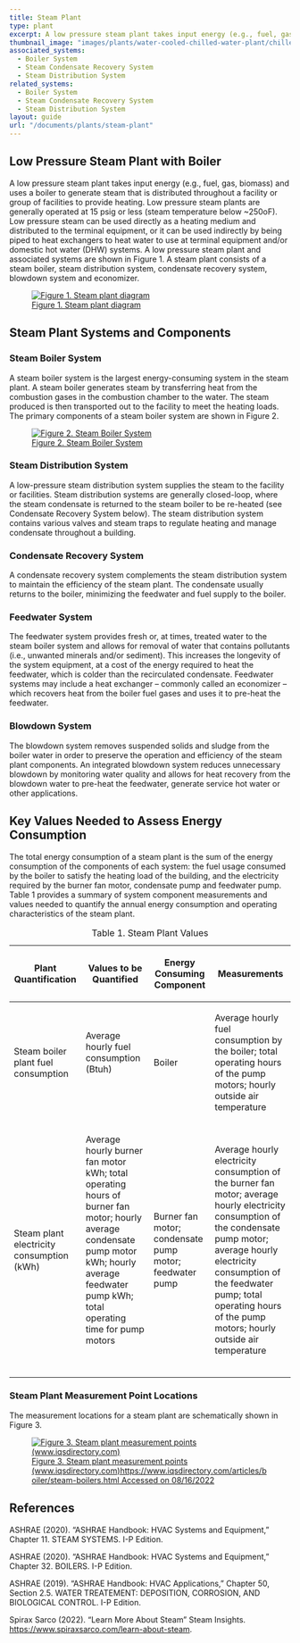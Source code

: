 ```yaml
---
title: Steam Plant
type: plant
excerpt: A low pressure steam plant takes input energy (e.g., fuel, gas, biomass) and uses a boiler to generate steam that is distributed throughout a facility or group of facilities to provide heating.
thumbnail_image: "images/plants/water-cooled-chilled-water-plant/chilled-water-plant-overview.jpeg"
associated_systems:
  - Boiler System
  - Steam Condensate Recovery System
  - Steam Distribution System
related_systems:
  - Boiler System
  - Steam Condensate Recovery System
  - Steam Distribution System
layout: guide
url: "/documents/plants/steam-plant"
---
```


## Low Pressure Steam Plant with Boiler

A low pressure steam plant takes input energy (e.g., fuel, gas, biomass) and uses a boiler to generate steam that is distributed throughout a facility or group of facilities to provide heating. Low pressure steam plants are generally operated at 15 psig or less (steam temperature below ~250oF). Low pressure steam can be used directly as a heating medium and distributed to the terminal equipment, or it can be used indirectly by being piped to heat exchangers to heat water to use at terminal equipment and/or domestic hot water (DHW) systems. A low pressure steam plant and associated systems are shown in Figure 1. A steam plant consists of a steam boiler, steam distribution system, condensate recovery system, blowdown system and economizer. 

<a href="/images/plants/steam-plant/steam-plant figure 1.png">
    <figure class="figure mb-4 mt-3">
        <img src="/images/plants/steam-plant/steam-plant figure 1.png" class="figure-img img-fluid rounded" alt="Figure 1. Steam plant diagram">
        <figcaption class="figure-caption text-left">Figure 1. Steam plant diagram</figcaption>
    </figure>
</a>

## Steam Plant Systems and Components

### Steam Boiler System

A steam boiler system is the largest energy-consuming system in the steam plant. A steam boiler generates steam by transferring heat from the combustion gases in the combustion chamber to the water. The steam produced is then transported out to the facility to meet the heating loads. The primary components of a steam boiler system are shown in Figure 2.

<a href="/images/plants/steam-plant/steam-plant figure 2.png">
    <figure class="figure mb-4 mt-3">
        <img src="/images/plants/steam-plant/steam-plant figure 2.png" class="figure-img img-fluid rounded" alt="Figure 2. Steam Boiler System">
        <figcaption class="figure-caption text-left">Figure 2. Steam Boiler System</figcaption>
    </figure>
</a>

### Steam Distribution System

A low-pressure steam distribution system supplies the steam to the facility or facilities. Steam distribution systems are generally closed-loop, where the steam condensate is returned to the steam boiler to be re-heated (see Condensate Recovery System below). The steam distribution system contains various valves and steam traps to regulate heating and manage condensate throughout a building.

### Condensate Recovery System

A condensate recovery system complements the steam distribution system to maintain the efficiency of the steam plant. The condensate usually returns to the boiler, minimizing the feedwater and fuel supply to the boiler.  

### Feedwater System

The feedwater system provides fresh or, at times, treated water to the steam boiler system and allows for removal of water that contains pollutants (i.e., unwanted minerals and/or sediment). This increases the longevity of the system equipment, at a cost of the energy required to heat the feedwater, which is colder than the recirculated condensate. Feedwater systems may include a heat exchanger – commonly called an economizer – which recovers heat from the boiler fuel gases and uses it to pre-heat the feedwater.  

### Blowdown System

The blowdown system removes suspended solids and sludge from the boiler water in order to preserve the operation and efficiency of the steam plant components. An integrated blowdown system reduces unnecessary blowdown by monitoring water quality and allows for heat recovery from the blowdown water to pre-heat the feedwater, generate service hot water or other applications.

## Key Values Needed to Assess Energy Consumption

The total energy consumption of a steam plant is the sum of the energy consumption of the components of each system: the fuel usage consumed by the boiler to satisfy the heating load of the building, and the electricity required by the burner fan motor, condensate pump and feedwater pump. Table 1 provides a summary of system component measurements and values needed to quantify the annual energy consumption and operating characteristics of the steam plant. 

<table>
    <caption>Table 1. Steam Plant Values</caption>
    <thead>
        <tr>
            <th>
                <p><strong>Plant Quantification</strong></p>
            </th>
            <th>
                <p><strong>Values to be Quantified</strong></p>
            </th>
            <th>
                <p><strong>Energy Consuming Component</strong></p>
            </th>
            <th>
                <p><strong>Measurements</strong></p>
            </th>
        </tr>
    <tbody>
        <tr>
            <td>
                <p>Steam boiler plant fuel consumption</p>
            </td>
            <td>
                <p>Average hourly fuel consumption (Btuh)</p>
                <p><br></p>
            </td>
            <td>
                <p>Boiler</p>
            </td>
            <td>
                <p>Average hourly fuel consumption by the boiler; total operating hours of the pump motors; hourly outside air temperature</p>
            </td>
        </tr>
        <tr>
            <td>
                <p>Steam plant electricity consumption (kWh)</p>
            </td>
            <td>
                <p>Average hourly burner fan motor kWh; total operating hours of burner fan motor; hourly average condensate pump motor kWh; hourly average feedwater pump kWh; total operating time for pump motors</p>
                <p><br></p>
            </td>
            <td>
                <p>Burner fan motor; condensate pump motor; feedwater pump</p>
            </td>
            <td>
                <p>Average hourly electricity consumption of the burner fan motor; average hourly electricity consumption of the condensate pump motor; average hourly electricity consumption of the feedwater pump; total operating hours of the pump motors; hourly outside air temperature</p>
            </td>
        </tr>
    </tbody>
</table>

### Steam Plant Measurement Point Locations

The measurement locations for a steam plant are schematically shown in Figure 3. 

<a href="/images/plants/steam-plant/steam-plant figure 3.png">
    <figure class="figure mb-4 mt-3">
        <img src="/images/plants/steam-plant/steam-plant figure 3.png" class="figure-img img-fluid rounded" alt="Figure 3. Steam plant measurement points (www.iqsdirectory.com)">
        <figcaption class="figure-caption text-left"><span class="tooltip-pnp">Figure 3. Steam plant measurement points (www.iqsdirectory.com)<span class="tooltiptext">https://www.iqsdirectory.com/articles/boiler/steam-boilers.html Accessed on 08/16/2022</span></span></figcaption>
    </figure>
</a>

## References

ASHRAE (2020). “ASHRAE Handbook: HVAC Systems and Equipment,” Chapter 11. STEAM SYSTEMS. I-P Edition. 

ASHRAE (2020). “ASHRAE Handbook: HVAC Systems and Equipment,” Chapter 32. BOILERS. I-P Edition. 

ASHRAE (2019). “ASHRAE Handbook: HVAC Applications,” Chapter 50, Section 2.5. WATER TREATEMENT: DEPOSITION, CORROSION, AND BIOLOGICAL CONTROL. I-P Edition. 

Spirax Sarco (2022). “Learn More About Steam” Steam Insights. https://www.spiraxsarco.com/learn-about-steam. 